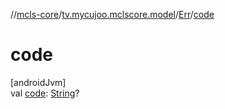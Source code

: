 //[mcls-core](../../../index.md)/[tv.mycujoo.mclscore.model](../index.md)/[Err](index.md)/[code](code.md)

# code

[androidJvm]\
val [code](code.md): [String](https://kotlinlang.org/api/latest/jvm/stdlib/kotlin/-string/index.html)?
